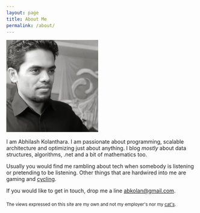 ```yaml
---
layout: page
title: About Me
permalink: /about/
---
```

![me](/images/ab.png)

I am Abhilash Kolanthara. I am passionate about programming, scalable architecture and optimizing just about anything. I blog *mostly* about data structures, algorithms, .net and a bit of mathematics too. 

Usually you would find me rambling about tech when somebody is listening or pretending to be listening. Other things that are hardwired into me are gaming and [cycling](www.strava.com/athletes/abkolan). 

If you would like to get in touch, drop me a line  [abkolan@gmail.com](abkolan+blog@gmail.com).



<sub>The views expressed on this site are my own and not my employer's nor my [cat's]( https://instagram.com/p/y4BQ9LCGjK/).<sub>